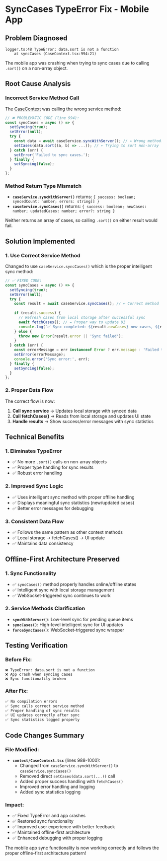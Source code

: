 # SyncCases TypeError Fix - Mobile App

## Problem Diagnosed
```
logger.ts:48 TypeError: data.sort is not a function
    at syncCases (CaseContext.tsx:994:21)
```

The mobile app was crashing when trying to sync cases due to calling `.sort()` on a non-array object.

## Root Cause Analysis

### Incorrect Service Method Call
The [CaseContext](file:///Users/mayurkulkarni/Downloads/CRM-APP/caseflow-mobile/context/CaseContext.tsx#L988-L1000) was calling the wrong service method:

```typescript
// ❌ PROBLEMATIC CODE (line 994):
const syncCases = async () => {
  setSyncing(true);
  setError(null);
  try {
    const data = await caseService.syncWithServer(); // ← Wrong method!
    setCases(data.sort((a, b) => ...)); // ← Trying to sort non-array
  } catch (err) {
    setError('Failed to sync cases.');
  } finally {
    setSyncing(false);
  }
};
```

### Method Return Type Mismatch
- **`caseService.syncWithServer()`** returns: `{ success: boolean; syncedCount: number; errors: string[] }`
- **`caseService.syncCases()`** returns: `{ success: boolean; newCases: number; updatedCases: number; error?: string }`

Neither returns an array of cases, so calling `.sort()` on either result would fail.

## Solution Implemented

### 1. **Use Correct Service Method**
Changed to use `caseService.syncCases()` which is the proper intelligent sync method:

```typescript
// ✅ FIXED CODE:
const syncCases = async () => {
  setSyncing(true);
  setError(null);
  try {
    const result = await caseService.syncCases(); // ← Correct method
    
    if (result.success) {
      // Refresh cases from local storage after successful sync
      await fetchCases(); // ← Proper way to update UI
      console.log(`✅ Sync completed: ${result.newCases} new cases, ${result.updatedCases} updated cases`);
    } else {
      throw new Error(result.error || 'Sync failed');
    }
  } catch (err) {
    const errorMessage = err instanceof Error ? err.message : 'Failed to sync cases';
    setError(errorMessage);
    console.error('Sync error:', err);
  } finally {
    setSyncing(false);
  }
};
```

### 2. **Proper Data Flow**
The correct flow is now:
1. **Call sync service** → Updates local storage with synced data
2. **Call fetchCases()** → Reads from local storage and updates UI state
3. **Handle results** → Show success/error messages with sync statistics

## Technical Benefits

### 1. **Eliminates TypeError**
- ✅ No more `.sort()` calls on non-array objects
- ✅ Proper type handling for sync results
- ✅ Robust error handling

### 2. **Improved Sync Logic**
- ✅ Uses intelligent sync method with proper offline handling
- ✅ Displays meaningful sync statistics (new/updated cases)
- ✅ Better error messages for debugging

### 3. **Consistent Data Flow**
- ✅ Follows the same pattern as other context methods
- ✅ Local storage → fetchCases() → UI update
- ✅ Maintains data consistency

## Offline-First Architecture Preserved

### 1. **Sync Functionality**
- ✅ `syncCases()` method properly handles online/offline states
- ✅ Intelligent sync with local storage management
- ✅ WebSocket-triggered sync continues to work

### 2. **Service Methods Clarification**
- **`syncWithServer()`**: Low-level sync for pending queue items
- **`syncCases()`**: High-level intelligent sync for UI updates
- **`forceSyncCases()`**: WebSocket-triggered sync wrapper

## Testing Verification

### Before Fix:
```
❌ TypeError: data.sort is not a function
❌ App crash when syncing cases
❌ Sync functionality broken
```

### After Fix:
```bash
✅ No compilation errors
✅ Sync calls correct service method
✅ Proper handling of sync results
✅ UI updates correctly after sync
✅ Sync statistics logged properly
```

## Code Changes Summary

### File Modified:
- **`context/CaseContext.tsx`** (lines 988-1000):
  - Changed from `caseService.syncWithServer()` to `caseService.syncCases()`
  - Removed direct `setCases(data.sort(...))` call
  - Added proper success handling with `fetchCases()`
  - Improved error handling and logging
  - Added sync statistics logging

### Impact:
- ✅ Fixed TypeError and app crashes
- ✅ Restored sync functionality
- ✅ Improved user experience with better feedback
- ✅ Maintained offline-first architecture
- ✅ Enhanced debugging with proper logging

The mobile app sync functionality is now working correctly and follows the proper offline-first architecture pattern!